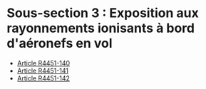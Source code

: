 # Sous-section 3 : Exposition aux rayonnements ionisants  à bord d'aéronefs en vol

* [Article R4451-140](./LEGIARTI000022441882.md)
* [Article R4451-141](./LEGIARTI000022441875.md)
* [Article R4451-142](./LEGIARTI000022441867.md)
